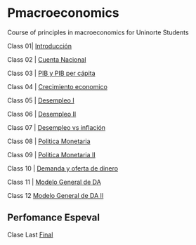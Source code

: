 # Pmacroeconomics
Course of principles in macroeconomics for Uninorte Students


Class 01| [Introducción](https://raw.githack.com/keynes37/Pmacroeconomics/main/Class00.html)

Class 02 | [Cuenta Nacional](https://raw.githack.com/keynes37/Pmacroeconomics/main/Class01.html)

Class 03 | [PIB y PIB per cápita](https://raw.githack.com/keynes37/Pmacroeconomics/main/Class03.html)

Class 04 | [Crecimiento economico](https://raw.githack.com/keynes37/Pmacroeconomics/main/Class04.html)

Class 05 | [Desempleo I](https://raw.githack.com/keynes37/Pmacroeconomics/main/Class05.html)

Class 06 | [Desempleo II](https://raw.githack.com/keynes37/Pmacroeconomics/main/Class06.html)

Class 07 | [Desempleo vs inflación](https://raw.githack.com/keynes37/Pmacroeconomics/main/Class07.html)

Class 08 | [Politica Monetaria](https://raw.githack.com/keynes37/Pmacroeconomics/main/Class08.html)

Class 09 | [Politica Monetaria II](https://raw.githack.com/keynes37/Pmacroeconomics/main/Class09.html)

Class 10 | [Demanda y oferta de dinero](https://raw.githack.com/keynes37/Pmacroeconomics/main/Class10.html)

Class 11 | [Modelo General de DA](https://raw.githack.com/keynes37/Pmacroeconomics/main/Class11.html)

Class 12 [Modelo General de DA II](https://raw.githack.com/keynes37/Pmacroeconomics/main/Class12.html)



## Perfomance Espeval

Clase Last [Final](https://raw.githack.com/keynes37/Pmacroeconomics/main/Classinbounds.html)
